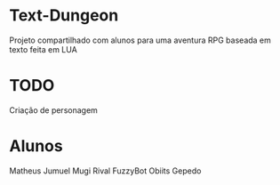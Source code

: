 # Text-Dungeon
Projeto compartilhado com alunos para uma aventura RPG baseada em texto feita em LUA

# TODO
Criação de personagem

# Alunos
Matheus
Jumuel
Mugi
Rival
FuzzyBot
Obiits
Gepedo
